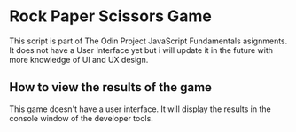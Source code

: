 # Rock Paper Scissors Game

This script is part of The Odin Project JavaScript Fundamentals asignments.
It does not have a User Interface yet but i will update it in the future with
more knowledge of UI and UX design.

## How to view the results of the game
This game doesn't have a user interface. It will display the results in the console window
of the developer tools.
